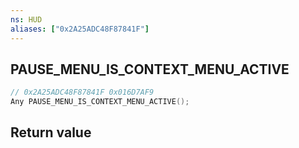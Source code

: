 ```yaml
---
ns: HUD
aliases: ["0x2A25ADC48F87841F"]
---
```

## PAUSE_MENU_IS_CONTEXT_MENU_ACTIVE

```c
// 0x2A25ADC48F87841F 0x016D7AF9
Any PAUSE_MENU_IS_CONTEXT_MENU_ACTIVE();
```

## Return value

